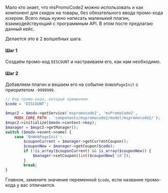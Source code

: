 Мало кто знает, что msPromoCode2 можно использовать и как компонент для скидок на товары, без обязательного ввода промо-кода юзером. Всего лишь нужно написать маленький плагин, взаимодействующий с программным API. В этом посте предлагаю данный кейс.

Делается это в 2 волшебных шага.

#### Шаг 1

Создаём промо-код `DISCOUNT` и настраиваем его, как нам необходимо.


#### Шаг 2

Добавляем плагин и вешаем его на событие `OnWebPageInit` с приоритетом `-9999999`.

```php
// Код промо-кода, который применяем
$code = 'DISCOUNT';

$mspc2 = $modx->getService('mspromocode2', 'msPromoCode2',
    MODX_CORE_PATH . 'components/mspromocode2/model/mspromocode2/');
$mspc2->initialize($modx->context->key);
$manager = $mspc2->getManager();
switch ($modx->event->name) {
    case 'OnWebPageInit':
        $couponCurrent = $manager->getCurrentCoupon();
        $couponNew = $manager->getCoupon($code);
        if (!is_array($couponCurrent) && is_array($couponNew)) {
            $manager->setCoupon((int)$couponNew['id']);
        }
        break;
}
```

Главное, замените значение переменной `$code`, если название промо-кода у вас отличается.
